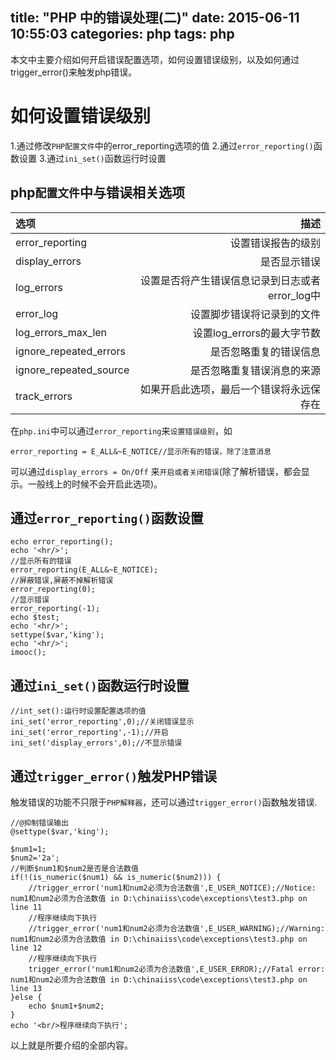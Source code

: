 title: "PHP 中的错误处理(二)"
date: 2015-06-11 10:55:03
categories: php
tags: php
---
本文中主要介绍如何开启错误配置选项，如何设置错误级别，以及如何通过trigger_error()来触发php错误。
<!--more-->
# 如何设置错误级别
1.通过修改`PHP配置文件`中的error_reporting选项的值
2.通过`error_reporting()`函数设置
3.通过`ini_set()`函数运行时设置

## php`配置文件`中与错误相关选项

| 选项              		|描述               | 
| :--------         		| --------:         |
| error_reporting   		|设置错误报告的级别 | 
| display_errors    		|是否显示错误       | 
| log_errors        		|设置是否将产生错误信息记录到日志或者error_log中 | 
| error_log         		|设置脚步错误将记录到的文件 | 
| log_errors_max_len		|设置log_errors的最大字节数| 
| ignore_repeated_errors   	|是否忽略重复的错误信息 | 
| ignore_repeated_source   	|是否忽略重复错误消息的来源 | 
| track_errors   			|如果开启此选项，最后一个错误将永远保存在 | 

在`php.ini`中可以通过`error_reporting`来`设置错误级别`，如
```
error_reporting = E_ALL&~E_NOTICE//显示所有的错误，除了注意消息
```
可以通过`display_errors = On/Off` 来`开启或者关闭错误`(除了解析错误，都会显示。一般线上的时候不会开启此选项)。

## 通过`error_reporting()`函数设置
```
echo error_reporting();
echo '<hr/>';
//显示所有的错误
error_reporting(E_ALL&~E_NOTICE);
//屏蔽错误,屏蔽不掉解析错误
error_reporting(0);
//显示错误
error_reporting(-1);
echo $test;
echo '<hr/>';
settype($var,'king');
echo '<hr/>';
imooc();
```

## 通过`ini_set()`函数运行时设置
```
//int_set():运行时设置配置选项的值
ini_set('error_reporting',0);//关闭错误显示
ini_set('error_reporting',-1);//开启
ini_set('display_errors',0);//不显示错误
```

## 通过`trigger_error()`触发PHP错误
触发错误的功能不只限于`PHP解释器`，还可以通过`trigger_error()`函数触发错误.
```
//@抑制错误输出
@settype($var,'king');
```
```
$num1=1;
$num2='2a';
//判断$num1和$num2是否是合法数值
if(!(is_numeric($num1) && is_numeric($num2))) {
	//trigger_error('num1和num2必须为合法数值',E_USER_NOTICE);//Notice: num1和num2必须为合法数值 in D:\chinaiiss\code\exceptions\test3.php on line 11
	//程序继续向下执行
    //trigger_error('num1和num2必须为合法数值',E_USER_WARNING);//Warning: num1和num2必须为合法数值 in D:\chinaiiss\code\exceptions\test3.php on line 12
    //程序继续向下执行
    trigger_error('num1和num2必须为合法数值',E_USER_ERROR);//Fatal error: num1和num2必须为合法数值 in D:\chinaiiss\code\exceptions\test3.php on line 13
}else {
	echo $num1+$num2;
}
echo '<br/>程序继续向下执行';
```
以上就是所要介绍的全部内容。
